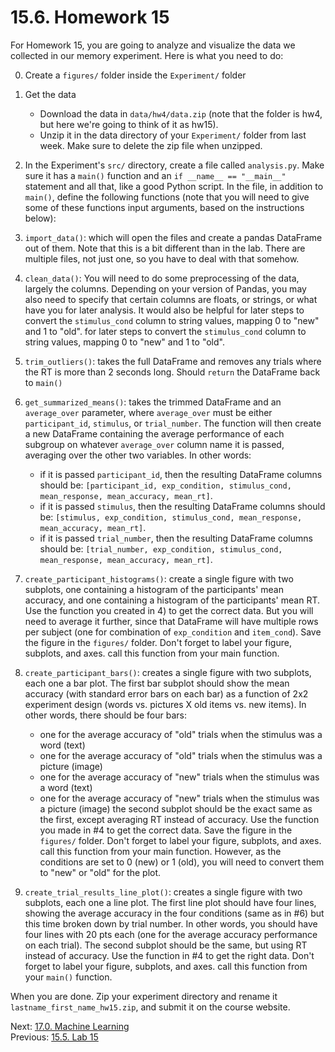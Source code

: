# 15.6. Homework 15

For Homework 15, you are going to analyze and visualize the data we collected in our memory experiment. Here is what you
need to do:

0. Create a `figures/` folder inside the `Experiment/` folder
1. Get the data

   - Download the data in `data/hw4/data.zip` (note that the folder is hw4, but here we're going to think of it as hw15).
   - Unzip it in the data directory of your `Experiment/` folder from last week. Make sure to delete the zip file when unzipped.

2. In the Experiment's `src/` directory, create a file called `analysis.py`. Make sure it has a `main()` function and an
   `if __name__ == "__main__"` statement and all that, like a good Python script. In the file, in addition to `main()`,
   define
   the following functions (note that you will need to give some of these functions input arguments, based on the instructions below):
3. `import_data()`: which will open the files and create a pandas DataFrame out of them. Note that this is a bit
   different than in the lab. There are multiple files, not just one, so you have to deal with that somehow. 

4. `clean_data()`: You will need to do some preprocessing of the data, largely the columns. Depending on your version of
   Pandas, you may also need to specify that certain columns are floats, or strings, or what have you for later analysis.
   It would also be helpful for later steps to convert the `stimulus_cond` column to string values, mapping 0 to "new" and
   1 to "old".
   for later steps to convert the `stimulus_cond` column to string values, mapping 0 to "new" and 1 to "old".
4. `trim_outliers()`: takes the full DataFrame and removes any trials where the RT is more than 2 seconds long. Should `return` the DataFrame back to
   `main()`

5. `get_summarized_means()`: takes the trimmed DataFrame and an `average_over` parameter, where `average_over` must be
   either `participant_id`, `stimulus`, or `trial_number`. The function will then create a new DataFrame containing the
   average performance of each subgroup on whatever `average_over` column name it is passed, averaging over the other
   two variables. In other words:
   - if it is passed `participant_id`, then the resulting DataFrame columns should be:
     `[participant_id, exp_condition, stimulus_cond, mean_response, mean_accuracy, mean_rt]`.
   - if it is passed `stimulus`, then the resulting DataFrame columns should be:
     `[stimulus, exp_condition, stimulus_cond, mean_response, mean_accuracy, mean_rt]`.
   - if it is passed `trial_number`, then the resulting DataFrame columns should be:
     `[trial_number, exp_condition, stimulus_cond, mean_response, mean_accuracy, mean_rt]`.
6. `create_participant_histograms()`: create a single figure with two subplots, one containing a histogram of the
   participants' mean accuracy, and one containing a histogram of the participants' mean RT. Use the function you
   created in 4) to get the correct data. But you will need to average it further, since that DataFrame will have
   multiple rows per subject (one for combination of `exp_condition` and `item_cond`). Save the figure in the `figures/`
   folder. Don't forget to label your figure, subplots, and axes. call this function from your main function.
7. `create_participant_bars()`: creates a single figure with two subplots, each one a bar plot. The first bar subplot
   should show the mean accuracy (with standard error bars on each bar) as a function of 2x2 experiment design (words
   vs. pictures X old items vs. new items). In other words, there should be four bars:
   - one for the average accuracy of "old" trials when the stimulus was a word (text)
   - one for the average accuracy of "old" trials when the stimulus was a picture (image)
   - one for the average accuracy of "new" trials when the stimulus was a word (text)
   - one for the average accuracy of "new" trials when the stimulus was a picture (image)
     the second subplot should be the exact same as the first, except averaging RT instead of accuracy. Use the function you made in #4 to get the
     correct data. Save the figure in the `figures/` folder. Don't forget to label your figure, subplots, and axes. call this function from your main
     function. However, as the conditions are set to 0 (new) or 1 (old), you will need to convert them to "new" or "old" for the plot.
8. `create_trial_results_line_plot()`: creates a single figure with two subplots, each one a line plot. The first line plot
   should have four lines, showing the average accuracy in the four conditions (same as in #6) but this time broken down
   by trial number. In other words, you should have four lines with 20 pts each (one for the average accuracy
   performance on each trial). The second subplot should be the same, but using RT instead of accuracy. Use the function
   in #4 to get the right data. Don't forget to label your figure, subplots, and axes. call this function from your
   `main()` function.

When you are done. Zip your experiment directory and rename it `lastname_first_name_hw15.zip`, and submit it on the
course website.

Next: [17.0. Machine Learning](../CH17/17.0.%20Machine%20Learning.md)<br>
Previous: [15.5. Lab 15](15.5.%20Lab%2015.md)
